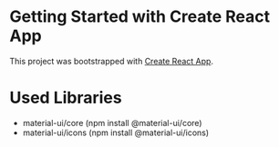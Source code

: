 # Getting Started with Create React App

This project was bootstrapped with [Create React App](https://github.com/facebook/create-react-app).

# Used Libraries
- material-ui/core  (npm install @material-ui/core)
- material-ui/icons (npm install @material-ui/icons)
